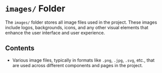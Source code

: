 # `images/` Folder

The `images/` folder stores all image files used in the project. These images include logos, backgrounds, icons, and any other visual elements that enhance the user interface and user experience.

## Contents
- Various image files, typically in formats like `.png`, `.jpg`, `.svg`, etc., that are used across different components and pages in the project.
